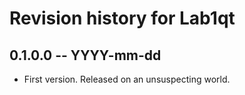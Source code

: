 # Revision history for Lab1qt

## 0.1.0.0 -- YYYY-mm-dd

* First version. Released on an unsuspecting world.
